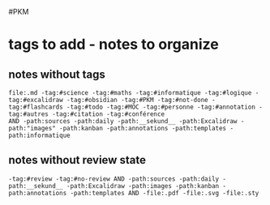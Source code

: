 #PKM 
# tags to add - notes to organize

## notes without tags
```query
file:.md -tag:#science -tag:#maths -tag:#informatique -tag:#logique -tag:#excalidraw -tag:#obsidian -tag:#PKM -tag:#not-done -tag:#flashcards -tag:#todo -tag:#MOC -tag:#personne -tag:#annotation -tag:#autres -tag:#citation -tag:#conférence
AND -path:sources -path:daily -path:__sekund__ -path:Excalidraw -path:"images" -path:kanban -path:annotations -path:templates -path:informatique
```


## notes without review state

```query
-tag:#review -tag:#no-review AND -path:sources -path:daily -path:__sekund__ -path:Excalidraw -path:images -path:kanban -path:annotations -path:templates AND -file:.pdf -file:.svg -file:.sty
```



